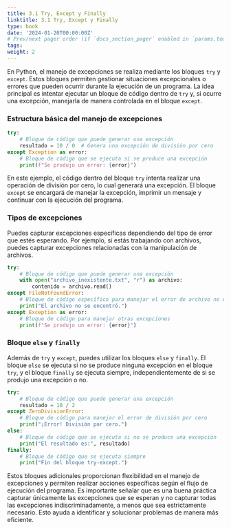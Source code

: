 ```yaml
---
title: 3.1 Try, Except y Finally
linktitle: 3.1 Try, Except y Finally
type: book
date: '2024-01-20T00:00:00Z'
# Prev/next pager order (if `docs_section_pager` enabled in `params.toml`)
tags: 
weight: 2
---
```


En Python, el manejo de excepciones se realiza mediante los bloques `try` y `except`. Estos bloques permiten gestionar situaciones excepcionales o errores que pueden ocurrir durante la ejecución de un programa. La idea principal es intentar ejecutar un bloque de código dentro de `try` y, si ocurre una excepción, manejarla de manera controlada en el bloque `except`.

### Estructura básica del manejo de excepciones

```python
try:
    # Bloque de código que puede generar una excepción
    resultado = 10 / 0  # Genera una excepción de división por cero
except Exception as error:
    # Bloque de código que se ejecuta si se produce una excepción
    print(f"Se produjo un error: {error}")
```

En este ejemplo, el código dentro del bloque `try` intenta realizar una operación de división por cero, lo cual generará una excepción. El bloque `except` se encargará de manejar la excepción, imprimir un mensaje y continuar con la ejecución del programa.

### Tipos de excepciones

Puedes capturar excepciones específicas dependiendo del tipo de error que estés esperando. Por ejemplo, si estás trabajando con archivos, puedes capturar excepciones relacionadas con la manipulación de archivos.

```python
try:
    # Bloque de código que puede generar una excepción
    with open("archivo_inexistente.txt", "r") as archivo:
        contenido = archivo.read()
except FileNotFoundError:
    # Bloque de código específico para manejar el error de archivo no encontrado
    print("El archivo no se encontró.")
except Exception as error:
    # Bloque de código para manejar otras excepciones
    print(f"Se produjo un error: {error}")
```

### Bloque `else` y `finally`

Además de `try` y `except`, puedes utilizar los bloques `else` y `finally`. El bloque `else` se ejecuta si no se produce ninguna excepción en el bloque `try`, y el bloque `finally` se ejecuta siempre, independientemente de si se produjo una excepción o no.

```python
try:
    # Bloque de código que puede generar una excepción
    resultado = 10 / 2
except ZeroDivisionError:
    # Bloque de código para manejar el error de división por cero
    print("¡Error! División por cero.")
else:
    # Bloque de código que se ejecuta si no se produce una excepción
    print("El resultado es:", resultado)
finally:
    # Bloque de código que se ejecuta siempre
    print("Fin del bloque try-except.")
```

Estos bloques adicionales proporcionan flexibilidad en el manejo de excepciones y permiten realizar acciones específicas según el flujo de ejecución del programa. Es importante señalar que es una buena práctica capturar únicamente las excepciones que se esperan y no capturar todas las excepciones indiscriminadamente, a menos que sea estrictamente necesario. Esto ayuda a identificar y solucionar problemas de manera más eficiente.
